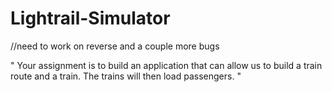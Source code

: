 # Lightrail-Simulator
//need to work on reverse and a couple more bugs

" Your assignment is to build an application that can allow us to build a train route and a train. The trains will then load passengers. "
